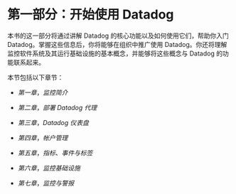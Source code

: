 # 第一部分：开始使用 Datadog

本书的这一部分将通过讲解 Datadog 的核心功能以及如何使用它们，帮助你入门 Datadog。掌握这些信息后，你将能够在组织中推广使用 Datadog。你还将理解监控软件系统及其运行基础设施的基本概念，并能够将这些概念与 Datadog 的功能联系起来。

本节包括以下章节：

+   *第一章*，*监控简介*

+   *第二章*，*部署 Datadog 代理*

+   *第三章*，*Datadog 仪表盘*

+   *第四章*，*帐户管理*

+   *第五章*，*指标、事件与标签*

+   *第六章*，*监控基础设施*

+   *第七章*，*监控与警报*
